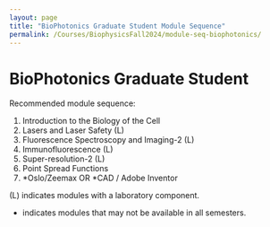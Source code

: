 ```yaml
---
layout: page
title: "BioPhotonics Graduate Student Module Sequence"
permalink: /Courses/BiophysicsFall2024/module-seq-biophotonics/
---
```


# BioPhotonics Graduate Student

Recommended module sequence:

1. Introduction to the Biology of the Cell
2. Lasers and Laser Safety (L)
3. Fluorescence Spectroscopy and Imaging-2 (L)
4. Immunofluorescence (L)
5. Super-resolution-2 (L)
6. Point Spread Functions
7. *Oslo/Zeemax OR *CAD / Adobe Inventor

(L) indicates modules with a laboratory component.
* indicates modules that may not be available in all semesters.
